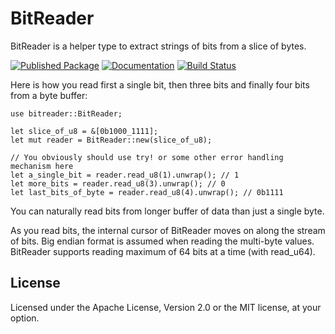 # BitReader

BitReader is a helper type to extract strings of bits from a slice of bytes.

[![Published Package](https://img.shields.io/crates/v/bitreader.svg)](https://crates.io/crates/bitreader)
[![Documentation](https://docs.rs/bitreader/badge.svg)](https://docs.rs/bitreader)
[![Build Status](https://travis-ci.org/irauta/bitreader.svg?branch=master)](https://travis-ci.org/irauta/bitreader)

Here is how you read first a single bit, then three bits and finally four bits from a byte buffer:

    use bitreader::BitReader;

    let slice_of_u8 = &[0b1000_1111];
    let mut reader = BitReader::new(slice_of_u8);

    // You obviously should use try! or some other error handling mechanism here
    let a_single_bit = reader.read_u8(1).unwrap(); // 1
    let more_bits = reader.read_u8(3).unwrap(); // 0
    let last_bits_of_byte = reader.read_u8(4).unwrap(); // 0b1111

You can naturally read bits from longer buffer of data than just a single byte.

As you read bits, the internal cursor of BitReader moves on along the stream of bits. Big endian format is assumed when reading the multi-byte values. BitReader supports reading maximum of 64 bits at a time (with read_u64).

## License

Licensed under the Apache License, Version 2.0 or the MIT license, at your option.
